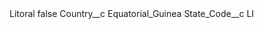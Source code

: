 <?xml version="1.0" encoding="UTF-8"?>
<CustomMetadata xmlns="http://soap.sforce.com/2006/04/metadata" xmlns:xsi="http://www.w3.org/2001/XMLSchema-instance" xmlns:xsd="http://www.w3.org/2001/XMLSchema">
    <label>Litoral</label>
    <protected>false</protected>
    <values>
        <field>Country__c</field>
        <value xsi:type="xsd:string">Equatorial_Guinea</value>
    </values>
    <values>
        <field>State_Code__c</field>
        <value xsi:type="xsd:string">LI</value>
    </values>
</CustomMetadata>
